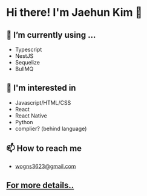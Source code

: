 # Hi there! I'm Jaehun Kim 👋

## 🔭 I’m currently using ...
- Typescript
- NestJS
- Sequelize
- BullMQ

## 🌱 I'm interested in
- Javascript/HTML/CSS
- React
- React Native
- Python
- complier? (behind language)

## 📫 How to reach me
- wogns3623@gmail.com

## [For more details..](https://hushed-bismuth-0da.notion.site/379d4801621c4528aefd28998a568265)

<!--
**wogns3623/wogns3623** is a ✨ _special_ ✨ repository because its `README.md` (this file) appears on your GitHub profile.

Here are some ideas to get you started:

- 🔭 I’m currently working on ...
- 🌱 I’m currently learning ...
- 👯 I’m looking to collaborate on ...
- 🤔 I’m looking for help with ...
- 💬 Ask me about ...
- 📫 How to reach me: ...
- 😄 Pronouns: ...
- ⚡ Fun fact: ...
-->
